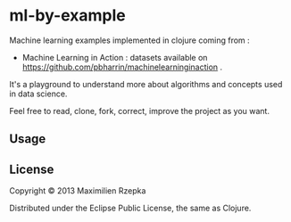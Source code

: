 # ml-by-example

Machine learning examples implemented in clojure coming from :

   - Machine Learning in Action : datasets available on https://github.com/pbharrin/machinelearninginaction .

It's a playground to understand more about algorithms and concepts used in data science.

Feel free to read, clone, fork, correct, improve the project as you want.

## Usage



## License

Copyright © 2013 Maximilien Rzepka

Distributed under the Eclipse Public License, the same as Clojure.
